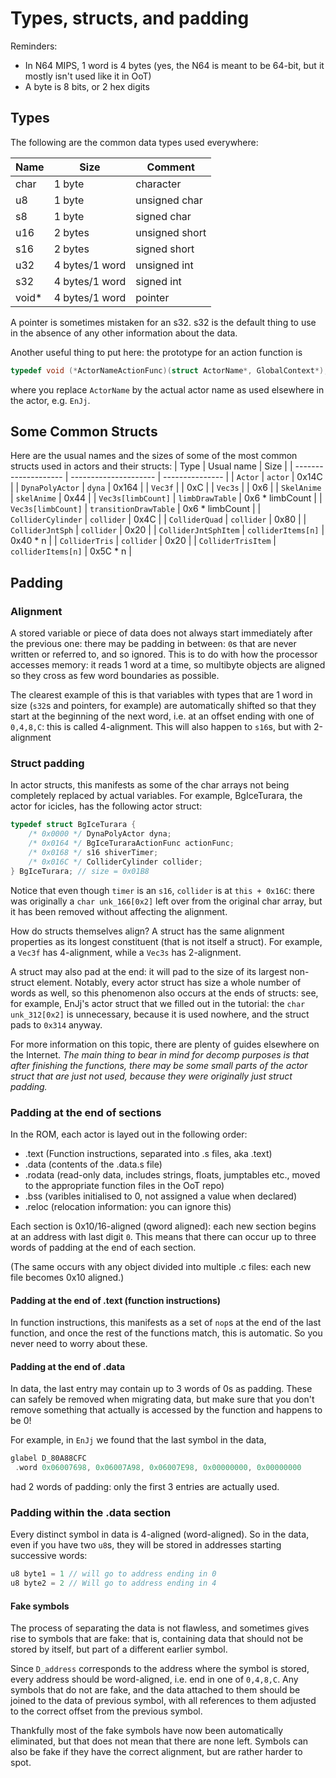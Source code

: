 # Types, structs, and padding

Reminders:
- In N64 MIPS, 1 word is 4 bytes (yes, the N64 is meant to be 64-bit, but it mostly isn't used like it in OoT)
- A byte is 8 bits, or 2 hex digits


## Types

The following are the common data types used everywhere:

| Name  | Size            | Comment        |
| ----  | -----           | --------       |
| char  | 1 byte          | character      |
| u8    | 1 byte          | unsigned char  |
| s8    | 1 byte          | signed char    |
| u16   | 2 bytes         | unsigned short | 
| s16   | 2 bytes         | signed short   |
| u32   | 4 bytes/1 word  | unsigned int   |
| s32   | 4 bytes/1 word  | signed int     |
| void* | 4 bytes/1 word  | pointer        |

A pointer is sometimes mistaken for an s32. s32 is the default thing to use in the absence of any other information about the data.

Another useful thing to put here: the prototype for an action function is
```C
typedef void (*ActorNameActionFunc)(struct ActorName*, GlobalContext*);
```
where you replace `ActorName` by the actual actor name as used elsewhere in the actor, e.g. `EnJj`.


## Some Common Structs



Here are the usual names and the sizes of some of the most common structs used in actors and their structs:
| Type                 | Usual name            | Size            |
| -------------------- | --------------------- | --------------- |
| `Actor`              | `actor`               | 0x14C           |
| `DynaPolyActor`      | `dyna`                | 0x164           |
| `Vec3f`              |                       | 0xC             | 
| `Vec3s`              |                       | 0x6             | 
| `SkelAnime`          | `skelAnime`           | 0x44            |
| `Vec3s[limbCount]`   | `limbDrawTable`       | 0x6 * limbCount |
| `Vec3s[limbCount]`   | `transitionDrawTable` | 0x6 * limbCount |
| `ColliderCylinder`   | `collider`            | 0x4C            |
| `ColliderQuad`       | `collider`            | 0x80            |
| `ColliderJntSph`     | `collider`            | 0x20            |
| `ColliderJntSphItem` | `colliderItems[n]`    | 0x40 * n        |
| `ColliderTris`       | `collider`            | 0x20            |
| `ColliderTrisItem`   | `colliderItems[n]`    | 0x5C * n        |


## Padding

### Alignment

A stored variable or piece of data does not always start immediately after the previous one: there may be padding in between: `0`s that are never written or referred to, and so ignored. This is to do with how the processor accesses memory: it reads 1 word at a time, so multibyte objects are aligned so they cross as few word boundaries as possible.

The clearest example of this is that variables with types that are 1 word in size (`s32`s and pointers, for example) are automatically shifted so that they start at the beginning of the next word, i.e. at an offset ending with one of `0,4,8,C`: this is called 4-alignment. This will also happen to `s16`s, but with 2-alignment

### Struct padding

In actor structs, this manifests as some of the char arrays not being completely replaced by actual variables. For example, BgIceTurara, the actor for icicles, has the following actor struct:

```C
typedef struct BgIceTurara {
    /* 0x0000 */ DynaPolyActor dyna;
    /* 0x0164 */ BgIceTuraraActionFunc actionFunc;
    /* 0x0168 */ s16 shiverTimer;
    /* 0x016C */ ColliderCylinder collider;
} BgIceTurara; // size = 0x01B8
```

Notice that even though `timer` is an `s16`, `collider` is at `this + 0x16C`: there was originally a `char unk_166[0x2]` left over from the original char array, but it has been removed without affecting the alignment.

How do structs themselves align? A struct has the same alignment properties as its longest constituent (that is not itself a struct). For example, a `Vec3f` has 4-alignment, while a `Vec3s` has 2-alignment.

A struct may also pad at the end: it will pad to the size of its largest non-struct element. Notably, every actor struct has size a whole number of words as well, so this phenomenon also occurs at the ends of structs: see, for example, EnJj's actor struct that we filled out in the tutorial: the `char unk_312[0x2]` is unnecessary, because it is used nowhere, and the struct pads to `0x314` anyway.

For more information on this topic, there are plenty of guides elsewhere on the Internet. *The main thing to bear in mind for decomp purposes is that after finishing the functions, there may be some small parts of the actor struct that are just not used, because they were originally just struct padding.*

### Padding at the end of sections

<!-- a file is made up of multiple sections
.text (instructions)
.data
.rodata (read only data, includes strings, floats, jumptables etc)
.bss (zero initialized variables, not assigned a value when declared)
.reloc (only relevant for overlays, used to reloc pointers when loaded dynamically)

each of these sections are 0x10/16 aligned, meaning the compiler will insert padding between each section to align them to an address that ends in 0

any new entry in .data must be 4 aligned no matter its size
(i forgot if rodata bss is 4 aligned for each new entry, should find that out)

additionally, if an object is split into multiple c files, you will see a 16 alignment in the different sections at the point of the file split -->



In the ROM, each actor is layed out in the following order:

- .text (Function instructions, separated into .s files, aka .text)
- .data (contents of the .data.s file)
- .rodata (read-only data, includes strings, floats, jumptables etc., moved to the appropriate function files in the OoT repo)
- .bss (varibles initialised to 0, not assigned a value when declared)
- .reloc (relocation information: you can ignore this)

Each section is 0x10/16-aligned (qword aligned): each new section begins at an address with last digit `0`. This means that there can occur up to three words of padding at the end of each section.

(The same occurs with any object divided into multiple .c files: each new file becomes 0x10 aligned.)

#### Padding at the end of .text (function instructions)

In function instructions, this manifests as a set of `nop`s at the end of the last function, and once the rest of the functions match, this is automatic. So you never need to worry about these.

#### Padding at the end of .data

In data, the last entry may contain up to 3 words of 0s as padding. These can safely be removed when migrating data, but make sure that you don't remove something that actually is accessed by the function and happens to be 0!

For example, in `EnJj` we found that the last symbol in the data,
```C
glabel D_80A88CFC
 .word 0x06007698, 0x06007A98, 0x06007E98, 0x00000000, 0x00000000
```
had 2 words of padding: only the first 3 entries are actually used.

### Padding within the .data section

Every distinct symbol in data is 4-aligned (word-aligned). So in the data, even if you have two `u8`s, they will be stored in addresses starting successive words:

```C
u8 byte1 = 1 // will go to address ending in 0
u8 byte2 = 2 // Will go to address ending in 4
```

#### Fake symbols

The process of separating the data is not flawless, and sometimes gives rise to symbols that are fake: that is, containing data that should not be stored by itself, but part of a different earlier symbol.

Since `D_address` corresponds to the address where the symbol is stored, every address should be word-aligned, i.e. end in one of `0,4,8,C`. Any symbols that do not are fake, and the data attached to them should be joined to the data of previous symbol, with all references to them adjusted to the correct offset from the previous symbol.

Thankfully most of the fake symbols have now been automatically eliminated, but that does not mean that there are none left. Symbols can also be fake if they have the correct alignment, but are rather harder to spot.
